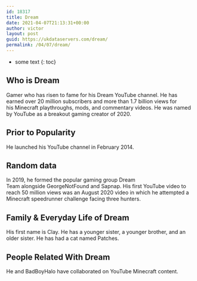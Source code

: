 ```yaml
---
id: 18317
title: Dream
date: 2021-04-07T21:13:31+00:00
author: victor
layout: post
guid: https://ukdataservers.com/dream/
permalink: /04/07/dream/
---
```


* some text
{: toc}


## Who is Dream



Gamer who has risen to fame for his Dream YouTube channel. He has earned over 20 million subscribers and more than 1.7 billion views for his Minecraft playthroughs, mods, and commentary videos. He was named by YouTube as a breakout gaming creator of 2020. 

                
                
                
## Prior to Popularity



He launched his YouTube channel in February 2014.

                
                
                
## Random data



In 2019, he formed the popular gaming group Dream Team alongside GeorgeNotFound and Sapnap. His first YouTube video to reach 50 million views was an August 2020 video in which he attempted a Minecraft speedrunner challenge facing three hunters. 

                
                
                
## Family & Everyday Life of Dream



His first name is Clay. He has a younger sister, a younger brother, and an older sister. He has had a cat named Patches.

                
                
                
## People Related With Dream



He and BadBoyHalo have collaborated on YouTube Minecraft content. 

                
              
            
          
          
          